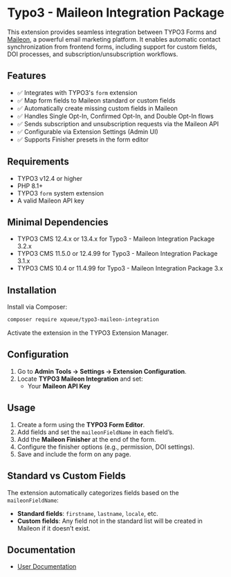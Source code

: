 # Typo3 - Maileon Integration Package

This extension provides seamless integration between TYPO3 Forms and [Maileon](https://www.maileon.com/), a powerful email marketing platform. It enables automatic contact synchronization from frontend forms, including support for custom fields, DOI processes, and subscription/unsubscription workflows.

## Features

- ✅ Integrates with TYPO3's `form` extension
- ✅ Map form fields to Maileon standard or custom fields
- ✅ Automatically create missing custom fields in Maileon
- ✅ Handles Single Opt-In, Confirmed Opt-In, and Double Opt-In flows
- ✅ Sends subscription and unsubscription requests via the Maileon API
- ✅ Configurable via Extension Settings (Admin UI)
- ✅ Supports Finisher presets in the form editor

## Requirements

- TYPO3 v12.4 or higher
- PHP 8.1+
- TYPO3 `form` system extension
- A valid Maileon API key

## Minimal Dependencies

* TYPO3 CMS 12.4.x or 13.4.x for Typo3 - Maileon Integration Package 3.2.x
* TYPO3 CMS 11.5.0 or 12.4.99 for Typo3 - Maileon Integration Package 3.1.x
* TYPO3 CMS 10.4 or 11.4.99 for Typo3 - Maileon Integration Package 3.x

## Installation

Install via Composer:

```bash
composer require xqueue/typo3-maileon-integration
```
Activate the extension in the TYPO3 Extension Manager.

## Configuration

1. Go to **Admin Tools → Settings → Extension Configuration**.
2. Locate **TYPO3 Maileon Integration** and set:
    - Your **Maileon API Key**

## Usage

1. Create a form using the **TYPO3 Form Editor**.
2. Add fields and set the `maileonFieldName` in each field’s.
3. Add the **Maileon Finisher** at the end of the form.
4. Configure the finisher options (e.g., permission, DOI settings).
5. Save and include the form on any page.

## Standard vs Custom Fields

The extension automatically categorizes fields based on the `maileonFieldName`:

- **Standard fields**: `firstname`, `lastname`, `locale`, etc.
- **Custom fields**: Any field not in the standard list will be created in Maileon if it doesn’t exist.

## Documentation

* [User Documentation](https://xqueue.atlassian.net/wiki/spaces/MSI/pages/482672647/Typo3+Form+version+v4.0)
